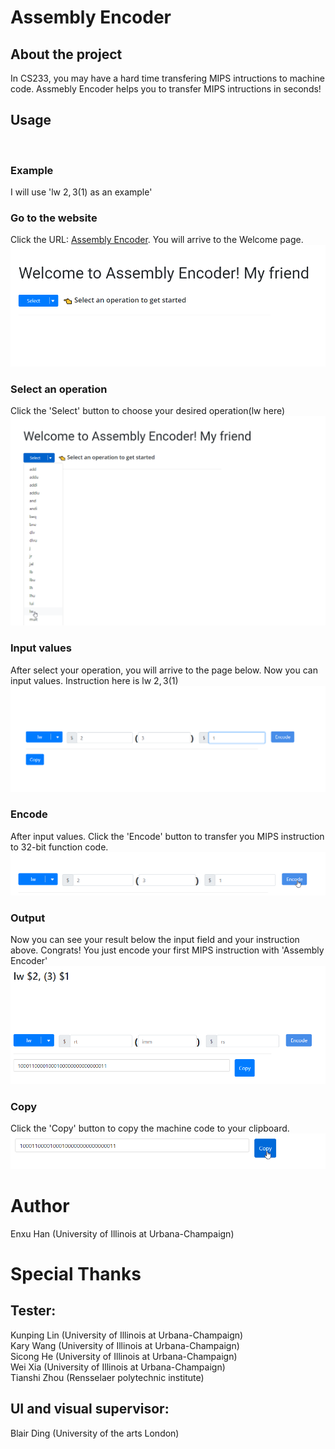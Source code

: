 # Assembly Encoder

## About the project
In CS233, you may have a hard time transfering MIPS intructions to machine code. Assmebly Encoder helps you to transfer MIPS intructions in seconds!

## Usage
<br/>

### Example
I will use 'lw $2, 3($1) as an example'
<br/>

### Go to the website
Click the URL: [Assembly Encoder](https://assembly-encoder.vercel.app/). 
You will arrive to the Welcome page.
![](./demo/welcome.png)
<br/>   

### Select an operation
Click the 'Select' button to choose your desired operation(lw here)
![](./demo/operation.png)
<br/>   

### Input values
After select your operation, you will arrive to the page below. Now you can input values. Instruction here is lw $2, 3($1)
![](./demo/input.png)
<br/>      

### Encode
After input values. Click the 'Encode' button to transfer you MIPS instruction to 32-bit function code.
![](./demo/encode.png)
<br/>   

### Output
Now you can see your result below the input field and your instruction above. Congrats! You just encode your first MIPS instruction with 'Assembly Encoder'
![](./demo/output.png)
<br/>   

### Copy
Click the 'Copy' button to copy the machine code to your clipboard.
![](./demo/copy.png)
<br/>  

# Author
Enxu Han (University of Illinois at Urbana-Champaign)
<br/>
# Special Thanks

## Tester:
Kunping Lin (University of Illinois at Urbana-Champaign)
<br/>
Kary Wang (University of Illinois at Urbana-Champaign)
<br/>
Sicong He (University of Illinois at Urbana-Champaign)
<br/>
Wei Xia (University of Illinois at Urbana-Champaign)
<br/>
Tianshi Zhou (Rensselaer polytechnic institute)
<br/>

## UI and visual supervisor:
Blair Ding (University of the arts London)
